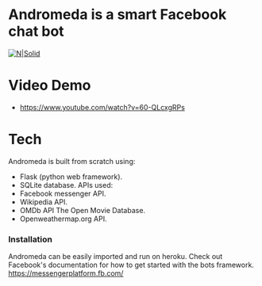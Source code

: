 # Andromeda is a smart Facebook chat bot

[![N|Solid](http://i.imgur.com/QveERAX.jpg)](https://www.facebook.com/AndromedaBot)
# Video Demo
- https://www.youtube.com/watch?v=60-QLcxgRPs
# Tech
Andromeda is built from scratch using:
  - Flask (python web framework).
  - SQLite database.
APIs used:
 - Facebook messenger API.			
 - Wikipedia API.
 - OMDb API The Open Movie Database.
 - Openweathermap.org API.

### Installation

Andromeda can be easily imported and run on heroku.
Check out Facebook's documentation for how to get started with the bots framework.
https://messengerplatform.fb.com/

